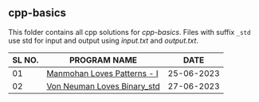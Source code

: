## cpp-basics

This folder contains all cpp solutions for _cpp-basics_.
Files with suffix `_std` use std for input and output using _input.txt_ and _output.txt_.

| SL NO. | PROGRAM NAME                                                        | DATE       |
| ------ | ------------------------------------------------------------------- | ---------- |
| 01     | [Manmohan Loves Patterns - I](<01_Manmohan Loves Patterns - I.cpp>) | 25-06-2023 |
| 02 | [Von Neuman Loves Binary_std](<02_Von Neuman Loves Binary_std.cpp>) | 27-06-2023 | 
